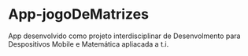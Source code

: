# App-jogoDeMatrizes
App desenvolvido como projeto interdisciplinar de Desenvolmento para Despositivos Mobile e Matemática apliacada a t.i.
